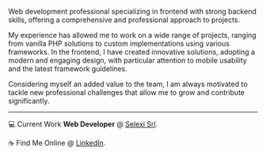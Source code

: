 Web development professional specializing in frontend with strong backend skills, offering a comprehensive and professional approach to projects.

My experience has allowed me to work on a wide range of projects, ranging from vanilla PHP solutions to custom implementations using various frameworks. In the frontend, I have created innovative solutions, adopting a modern and engaging design, with particular attention to mobile usability and the latest framework guidelines.

Considering myself an added value to the team, I am always motivated to tackle new professional challenges that allow me to grow and contribute significantly.

---
💻 Current Work **Web Developer** @ [Selexi Srl](https://www.selexi.it).

☕ Find Me Online @ [LinkedIn](https://www.linkedin.com/in/ivan-b-97787394/).

<!---
BottyIvan/BottyIvan is a ✨ special ✨ repository because its `README.md` (this file) appears on your GitHub profile.
You can click the Preview link to take a look at your changes.
--->
